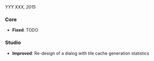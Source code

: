 *YYY XXX, 2015*
 
### Core ###

- **Fixed**: TODO


### Studio ###

- **Improved**: Re-design of a dialog with tile cache generation statistics

